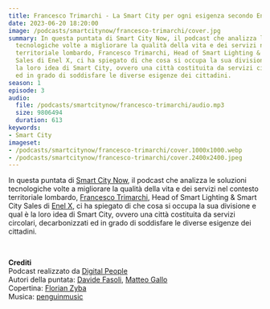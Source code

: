 ```yaml
---
title: Francesco Trimarchi - La Smart City per ogni esigenza secondo Enel X
date: 2023-06-20 18:20:00
image: /podcasts/smartcitynow/francesco-trimarchi/cover.jpg
summary: In questa puntata di Smart City Now, il podcast che analizza le soluzioni
  tecnologiche volte a migliorare la qualità della vita e dei servizi nel contesto
  territoriale lombardo, Francesco Trimarchi, Head of Smart Lighting & Smart City
  Sales di Enel X, ci ha spiegato di che cosa si occupa la sua divisione e qual è
  la loro idea di Smart City, ovvero una città costituita da servizi circolari, decarbonizzati
  ed in grado di soddisfare le diverse esigenze dei cittadini.
season: 1
episode: 3
audio:
  file: /podcasts/smartcitynow/francesco-trimarchi/audio.mp3
  size: 9806494
  duration: 613
keywords:
- Smart City
imageset:
- /podcasts/smartcitynow/francesco-trimarchi/cover.1000x1000.webp
- /podcasts/smartcitynow/francesco-trimarchi/cover.2400x2400.jpeg
---
```


In questa puntata di [Smart City Now](https://www.smartcitynow.it/), il podcast che analizza le soluzioni tecnologiche volte a migliorare la qualità della vita e dei servizi nel contesto territoriale lombardo, [Francesco Trimarchi](https://www.linkedin.com/in/francesco-trimarchi-08139142/), Head of Smart Lighting & Smart City Sales di [Enel X](https://www.enelx.com/it/it), ci ha spiegato di che cosa si occupa la sua divisione e qual è la loro idea di Smart City, ovvero una città costituita da servizi circolari, decarbonizzati ed in grado di soddisfare le diverse esigenze dei cittadini.

<br>

**Crediti**<br>
Podcast realizzato da [Digital People](https://w3id.org/digitalpeople)<br>
Autori della puntata: [Davide Fasoli](https://www.linkedin.com/in/davide-fasoli-2b3246179/), [Matteo Gallo](https://www.linkedin.com/in/matteo-gallo-4a5ab31a8/)<br>
Copertina: [Florian Zyba](https://www.linkedin.com/in/florian-zyba/)<br>
Musica: [penguinmusic](https://pixabay.com/users/penguinmusic-24940186/)